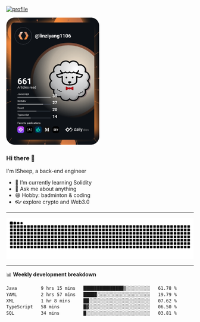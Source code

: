 [![profile](https://user-images.githubusercontent.com/54968314/208005045-e4b42f3b-833d-4242-bfcc-e764865553a2.svg)](https://www.calligrapher.ai/)

<a href="https://app.daily.dev/linziyang1106"><img src="/devcard.png" width="250" alt="ISheep's Dev Card"/></a>

### Hi there 🐏

I'm ISheep, a back-end engineer

- 🔭 I’m currently learning Solidity
- 💬 Ask me about anything
- 😄 Hobby: badminton & coding
- 👓 explore crypto and Web3.0

-------

![](https://raw.githubusercontent.com/ISheepp/ISheepp/output/github-contribution-grid-snake.svg)

-------

📊 **Weekly development breakdown**
<!--START_SECTION:waka-->

```txt
Java         9 hrs 15 mins   ███████████████▒░░░░░░░░░   61.78 %
YAML         2 hrs 57 mins   █████░░░░░░░░░░░░░░░░░░░░   19.79 %
XML          1 hr 8 mins     ██░░░░░░░░░░░░░░░░░░░░░░░   07.62 %
TypeScript   58 mins         █▓░░░░░░░░░░░░░░░░░░░░░░░   06.50 %
SQL          34 mins         █░░░░░░░░░░░░░░░░░░░░░░░░   03.81 %
```

<!--END_SECTION:waka-->
